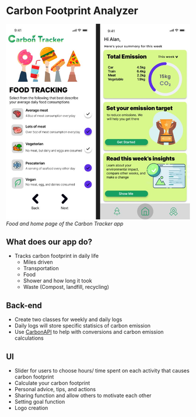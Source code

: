# Carbon Footprint Analyzer

![Screenshot of food / home page](./FoodAndHomePage.jpg)
_Food and home page of the Carbon Tracker app_

## What does our app do?
- Tracks carbon footprint in daily life 
    - Miles driven
    - Transportation
    - Food 
    - Shower and how long it took
    - Waste (Compost, landfill, recycling)


## Back-end
- Create two classes for weekly and daily logs 
- Daily logs will store specific statisics of carbon emission 
- Use [CarbonAPI](https://www.trycarbonapi.com/) to help with conversions and carbon emission calculations 

## UI
- Slider for users to choose hours/ time spent on each activity that causes carbon footprint
- Calculate your carbon footprint
- Personal advice, tips, and actions 
- Sharing function and allow others to motivate each other 
- Setting goal function 
- Logo creation


